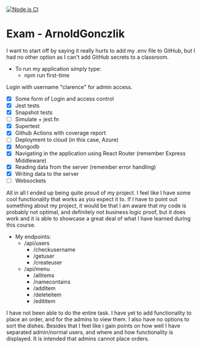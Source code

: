 [![Node.js CI](https://github.com/pg6301-fall2022/exam-ArnoldGonczlik/actions/workflows/node.js.yml/badge.svg)](https://github.com/pg6301-fall2022/exam-ArnoldGonczlik/actions/workflows/node.js.yml)

# Exam - ArnoldGonczlik

I want to start off by saying it really hurts to add my .env file to GitHub, 
but I had no other option as I can't add GitHub secrets to a classroom.

- To run my application simply type:
  - npm run first-time
  
Login with username "clarence" for admin access.

* [x] Some form of Login and access control
* [x] Jest tests
* [x] Snapshot tests
* [ ] Simulate + jest.fn
* [x] Supertest
* [x] Github Actions with coverage report
* [ ] Deployment to cloud (in this case, Azure)
* [x] Mongodb
* [x] Navigating in the application using React Router (remember Express Middleware)
* [x] Reading data from the server (remember error handling)
* [x] Writing data to the server
* [ ] Websockets

All in all I ended up being quite proud of my project. I feel like I have some cool functionality that
works as you expect it to. If I have to point out something about my project, it would be that I am 
aware that my code is probably not optimal, and definitely not business logic proof, but it does work
and it is able to showcase a great deal of what I have learned during this course.

- My endpoints:
  - /api/users
    - /checkusername
    - /getuser
    - /createuser
  - /api/menu
    - /allitems
    - /namecontains
    - /additem
    - /deleteitem
    - /edititem

I have not been able to do the entire task. I have yet to add functionality to place an order, and
for the admins to view them. I also have no options to sort the dishes. Besides that I feel like i gain
points on how well I have separated admin/normal users, and where and how functionality is displayed.
It is intended that admins cannot place orders.

